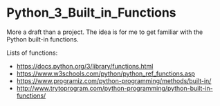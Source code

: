 # Python_3_Built_in_Functions

More a draft than a project.
The idea is for me to get familiar with the Python built-in functions.

Lists of functions:
-    https://docs.python.org/3/library/functions.html
-    https://www.w3schools.com/python/python_ref_functions.asp
-    https://www.programiz.com/python-programming/methods/built-in/
-    http://www.trytoprogram.com/python-programming/python-built-in-functions/